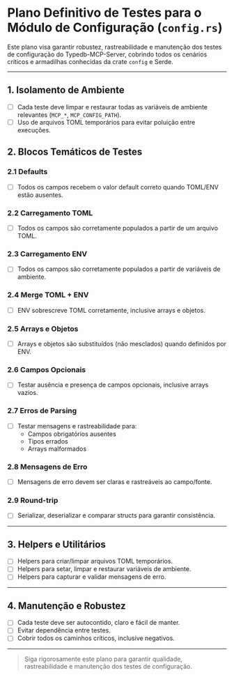 # Plano Definitivo de Testes para o Módulo de Configuração (`config.rs`)

Este plano visa garantir robustez, rastreabilidade e manutenção dos testes de configuração do Typedb-MCP-Server, cobrindo todos os cenários críticos e armadilhas conhecidas da crate `config` e Serde.

---

## 1. Isolamento de Ambiente

- [ ] Cada teste deve limpar e restaurar todas as variáveis de ambiente relevantes (`MCP_*`, `MCP_CONFIG_PATH`).
- [ ] Uso de arquivos TOML temporários para evitar poluição entre execuções.

## 2. Blocos Temáticos de Testes

### 2.1 Defaults

- [ ] Todos os campos recebem o valor default correto quando TOML/ENV estão ausentes.

### 2.2 Carregamento TOML

- [ ] Todos os campos são corretamente populados a partir de um arquivo TOML.

### 2.3 Carregamento ENV

- [ ] Todos os campos são corretamente populados a partir de variáveis de ambiente.

### 2.4 Merge TOML + ENV

- [ ] ENV sobrescreve TOML corretamente, inclusive arrays e objetos.

### 2.5 Arrays e Objetos

- [ ] Arrays e objetos são substituídos (não mesclados) quando definidos por ENV.

### 2.6 Campos Opcionais

- [ ] Testar ausência e presença de campos opcionais, inclusive arrays vazios.

### 2.7 Erros de Parsing

- [ ] Testar mensagens e rastreabilidade para:
  - Campos obrigatórios ausentes
  - Tipos errados
  - Arrays malformados

### 2.8 Mensagens de Erro

- [ ] Mensagens de erro devem ser claras e rastreáveis ao campo/fonte.

### 2.9 Round-trip

- [ ] Serializar, deserializar e comparar structs para garantir consistência.

---

## 3. Helpers e Utilitários

- [ ] Helpers para criar/limpar arquivos TOML temporários.
- [ ] Helpers para setar, limpar e restaurar variáveis de ambiente.
- [ ] Helpers para capturar e validar mensagens de erro.

---

## 4. Manutenção e Robustez

- [ ] Cada teste deve ser autocontido, claro e fácil de manter.
- [ ] Evitar dependência entre testes.
- [ ] Cobrir todos os caminhos críticos, inclusive negativos.

---

> Siga rigorosamente este plano para garantir qualidade, rastreabilidade e manutenção dos testes de configuração.
